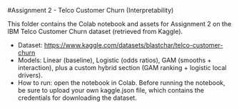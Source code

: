 #Assignment 2 - Telco Customer Churn (Interpretability)

This folder contains the Colab notebook and assets for Assignment 2 on the IBM Telco Customer Churn dataset (retrieved from Kaggle).

- Dataset: https://www.kaggle.com/datasets/blastchar/telco-customer-churn
- Models: Linear (baseline), Logistic (odds ratios), GAM (smooths + interaction), plus a custom hybrid section (GAM ranking + logistic local drivers).
- How to run: open the notebook in Colab. Before running the notebook, be sure to upload your own kaggle.json file, which contains the credentials for downloading the dataset.
